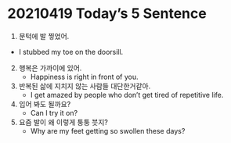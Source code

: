 # 20210419 Today’s 5 Sentence



1.  문턱에 발 찧었어.
   - I stubbed my toe on the doorsill.
2. 행복은 가까이에 있어.
   - Happiness is right in front of you.
3. 반복된 삶에 지치지 않는 사람들 대단한거같아.
   - I get amazed by people who don’t get tired of repetitive life.
4. 입어 봐도 될까요?
   - Can I try it on?
5. 요즘 발이 왜 이렇게 퉁퉁 붓지?
   - Why are my feet getting so swollen these days? 

